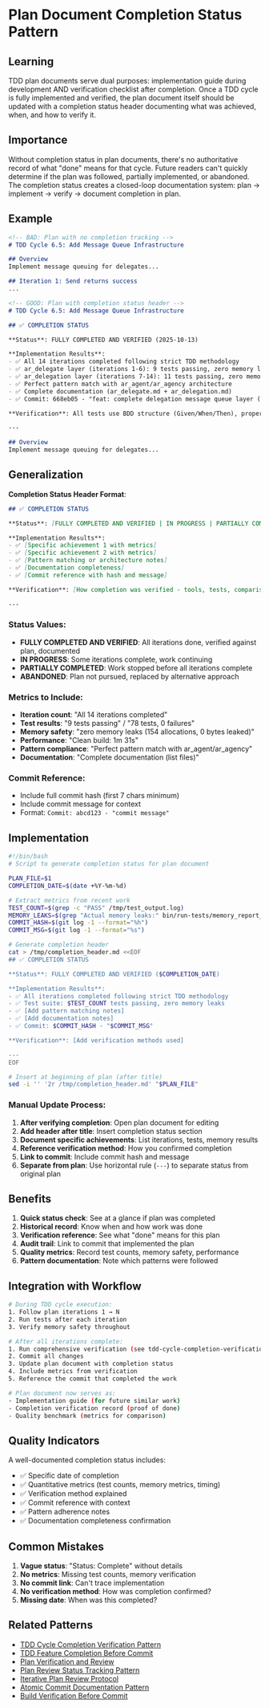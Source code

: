 # Plan Document Completion Status Pattern

## Learning
TDD plan documents serve dual purposes: implementation guide during development AND verification checklist after completion. Once a TDD cycle is fully implemented and verified, the plan document itself should be updated with a completion status header documenting what was achieved, when, and how to verify it.

## Importance
Without completion status in plan documents, there's no authoritative record of what "done" means for that cycle. Future readers can't quickly determine if the plan was followed, partially implemented, or abandoned. The completion status creates a closed-loop documentation system: plan → implement → verify → document completion in plan.

## Example
```markdown
<!-- BAD: Plan with no completion tracking -->
# TDD Cycle 6.5: Add Message Queue Infrastructure

## Overview
Implement message queuing for delegates...

## Iteration 1: Send returns success
...
```

```markdown
<!-- GOOD: Plan with completion status header -->
# TDD Cycle 6.5: Add Message Queue Infrastructure

## ✅ COMPLETION STATUS

**Status**: FULLY COMPLETED AND VERIFIED (2025-10-13)

**Implementation Results**:
- ✅ All 14 iterations completed following strict TDD methodology
- ✅ ar_delegate layer (iterations 1-6): 9 tests passing, zero memory leaks (46 allocations, 0 bytes leaked)
- ✅ ar_delegation layer (iterations 7-14): 11 tests passing, zero memory leaks (154 allocations, 0 bytes leaked)
- ✅ Perfect pattern match with ar_agent/ar_agency architecture
- ✅ Complete documentation (ar_delegate.md + ar_delegation.md)
- ✅ Commit: 668eb05 - "feat: complete delegation message queue layer (TDD Cycle 6.5)"

**Verification**: All tests use BDD structure (Given/When/Then), proper ownership semantics (take_ownership → owns while queued → drop_ownership), and zero memory leaks confirmed via memory tracking reports.

---

## Overview
Implement message queuing for delegates...
```

## Generalization
**Completion Status Header Format**:

```markdown
## ✅ COMPLETION STATUS

**Status**: [FULLY COMPLETED AND VERIFIED | IN PROGRESS | PARTIALLY COMPLETED | ABANDONED] (YYYY-MM-DD)

**Implementation Results**:
- ✅ [Specific achievement 1 with metrics]
- ✅ [Specific achievement 2 with metrics]
- ✅ [Pattern matching or architecture notes]
- ✅ [Documentation completeness]
- ✅ [Commit reference with hash and message]

**Verification**: [How completion was verified - tools, tests, comparisons]

---
```

### Status Values:
- **FULLY COMPLETED AND VERIFIED**: All iterations done, verified against plan, documented
- **IN PROGRESS**: Some iterations complete, work continuing
- **PARTIALLY COMPLETED**: Work stopped before all iterations complete
- **ABANDONED**: Plan not pursued, replaced by alternative approach

### Metrics to Include:
- **Iteration count**: "All 14 iterations completed"
- **Test results**: "9 tests passing" / "78 tests, 0 failures"
- **Memory safety**: "zero memory leaks (154 allocations, 0 bytes leaked)"
- **Performance**: "Clean build: 1m 31s"
- **Pattern compliance**: "Perfect pattern match with ar_agent/ar_agency"
- **Documentation**: "Complete documentation (list files)"

### Commit Reference:
- Include full commit hash (first 7 chars minimum)
- Include commit message for context
- Format: `Commit: abcd123 - "commit message"`

## Implementation
```bash
#!/bin/bash
# Script to generate completion status for plan document

PLAN_FILE=$1
COMPLETION_DATE=$(date +%Y-%m-%d)

# Extract metrics from recent work
TEST_COUNT=$(grep -c "PASS" /tmp/test_output.log)
MEMORY_LEAKS=$(grep "Actual memory leaks:" bin/run-tests/memory_report_*.log | grep -o "[0-9]* (")
COMMIT_HASH=$(git log -1 --format="%h")
COMMIT_MSG=$(git log -1 --format="%s")

# Generate completion header
cat > /tmp/completion_header.md <<EOF
## ✅ COMPLETION STATUS

**Status**: FULLY COMPLETED AND VERIFIED ($COMPLETION_DATE)

**Implementation Results**:
- ✅ All iterations completed following strict TDD methodology
- ✅ Test suite: $TEST_COUNT tests passing, zero memory leaks
- ✅ [Add pattern matching notes]
- ✅ [Add documentation notes]
- ✅ Commit: $COMMIT_HASH - "$COMMIT_MSG"

**Verification**: [Add verification methods used]

---
EOF

# Insert at beginning of plan (after title)
sed -i '' '2r /tmp/completion_header.md' "$PLAN_FILE"
```

### Manual Update Process:
1. **After verifying completion**: Open plan document for editing
2. **Add header after title**: Insert completion status section
3. **Document specific achievements**: List iterations, tests, memory results
4. **Reference verification method**: How you confirmed completion
5. **Link to commit**: Include commit hash and message
6. **Separate from plan**: Use horizontal rule (`---`) to separate status from original plan

## Benefits
1. **Quick status check**: See at a glance if plan was completed
2. **Historical record**: Know when and how work was done
3. **Verification reference**: See what "done" means for this plan
4. **Audit trail**: Link to commit that implemented the plan
5. **Quality metrics**: Record test counts, memory safety, performance
6. **Pattern documentation**: Note which patterns were followed

## Integration with Workflow
```bash
# During TDD cycle execution:
1. Follow plan iterations 1 → N
2. Run tests after each iteration
3. Verify memory safety throughout

# After all iterations complete:
1. Run comprehensive verification (see tdd-cycle-completion-verification-pattern.md)
2. Commit all changes
3. Update plan document with completion status
4. Include metrics from verification
5. Reference the commit that completed the work

# Plan document now serves as:
- Implementation guide (for future similar work)
- Completion verification record (proof of done)
- Quality benchmark (metrics for comparison)
```

## Quality Indicators
A well-documented completion status includes:
- ✅ Specific date of completion
- ✅ Quantitative metrics (test counts, memory metrics, timing)
- ✅ Verification method explained
- ✅ Commit reference with context
- ✅ Pattern adherence notes
- ✅ Documentation completeness confirmation

## Common Mistakes
1. **Vague status**: "Status: Complete" without details
2. **No metrics**: Missing test counts, memory verification
3. **No commit link**: Can't trace implementation
4. **No verification method**: How was completion confirmed?
5. **Missing date**: When was this completed?

## Related Patterns
- [TDD Cycle Completion Verification Pattern](tdd-cycle-completion-verification-pattern.md)
- [TDD Feature Completion Before Commit](tdd-feature-completion-before-commit.md)
- [Plan Verification and Review](plan-verification-and-review.md)
- [Plan Review Status Tracking Pattern](plan-review-status-tracking.md)
- [Iterative Plan Review Protocol](iterative-plan-review-protocol.md)
- [Atomic Commit Documentation Pattern](atomic-commit-documentation-pattern.md)
- [Build Verification Before Commit](build-verification-before-commit.md)
